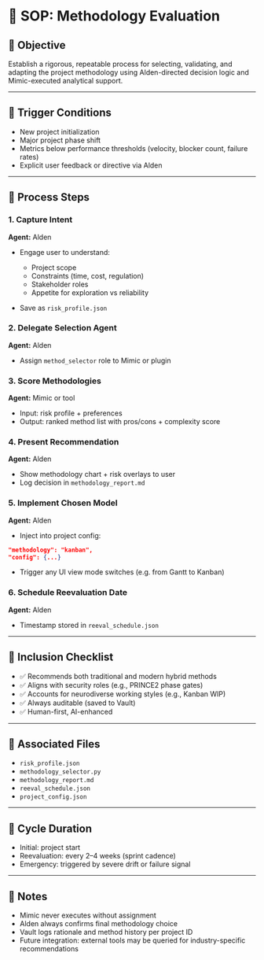 # 📘 SOP: Methodology Evaluation

## 🎯 Objective

Establish a rigorous, repeatable process for selecting, validating, and adapting the project methodology using Alden-directed decision logic and Mimic-executed analytical support.

---

## 🧩 Trigger Conditions

* New project initialization
* Major project phase shift
* Metrics below performance thresholds (velocity, blocker count, failure rates)
* Explicit user feedback or directive via Alden

---

## 🔁 Process Steps

### 1. **Capture Intent**

**Agent:** Alden

* Engage user to understand:

  * Project scope
  * Constraints (time, cost, regulation)
  * Stakeholder roles
  * Appetite for exploration vs reliability
* Save as `risk_profile.json`

### 2. **Delegate Selection Agent**

**Agent:** Alden

* Assign `method_selector` role to Mimic or plugin

### 3. **Score Methodologies**

**Agent:** Mimic or tool

* Input: risk profile + preferences
* Output: ranked method list with pros/cons + complexity score

### 4. **Present Recommendation**

**Agent:** Alden

* Show methodology chart + risk overlays to user
* Log decision in `methodology_report.md`

### 5. **Implement Chosen Model**

**Agent:** Alden

* Inject into project config:

```json
"methodology": "kanban",
"config": {...}
```

* Trigger any UI view mode switches (e.g. from Gantt to Kanban)

### 6. **Schedule Reevaluation Date**

**Agent:** Alden

* Timestamp stored in `reeval_schedule.json`

---

## 📐 Inclusion Checklist

* ✅ Recommends both traditional and modern hybrid methods
* ✅ Aligns with security roles (e.g., PRINCE2 phase gates)
* ✅ Accounts for neurodiverse working styles (e.g., Kanban WIP)
* ✅ Always auditable (saved to Vault)
* ✅ Human-first, AI-enhanced

---

## 📎 Associated Files

* `risk_profile.json`
* `methodology_selector.py`
* `methodology_report.md`
* `reeval_schedule.json`
* `project_config.json`

---

## 🔄 Cycle Duration

* Initial: project start
* Reevaluation: every 2–4 weeks (sprint cadence)
* Emergency: triggered by severe drift or failure signal

---

## 🧠 Notes

* Mimic never executes without assignment
* Alden always confirms final methodology choice
* Vault logs rationale and method history per project ID
* Future integration: external tools may be queried for industry-specific recommendations
